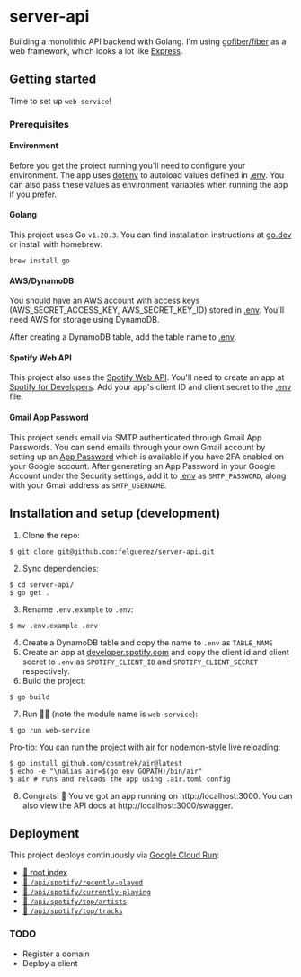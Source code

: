 # server-api

Building a monolithic API backend with Golang. I'm using [gofiber/fiber](https://github.com/gofiber/fiber) as a web
framework, which looks a lot like [Express](https://github.com/expressjs/express).

## Getting started

Time to set up `web-service`!

### Prerequisites

#### Environment
Before you get the project running you'll need to configure your environment. The app
uses [dotenv](https://github.com/joho/godotenv) to autoload values
defined in [.env](/.env.example). You can also pass these values as environment variables when running the app if you
prefer.

#### Golang

This project uses Go `v1.20.3`. You can find installation instructions at [go.dev](https://go.dev/doc/install) or
install with homebrew:

```shell
brew install go
```

#### AWS/DynamoDB

You should have an AWS account with access keys (AWS_SECRET_ACCESS_KEY, AWS_SECRET_KEY_ID) stored in [.env](/.env.example).
You'll need AWS for storage using DynamoDB. 

After creating a DynamoDB table, add the table name to [.env](.env.example).

#### Spotify Web API

This project also uses the [Spotify Web API](https://developer.spotify.com/documentation/web-api). You'll need to create
an app at [Spotify for Developers](https://developer.spotify.com/dashboard). Add your app's client ID and client secret
to the [.env](/.env.example) file.

#### Gmail App Password

This project sends email via SMTP authenticated through Gmail App Passwords. You can send emails through your own Gmail
account by setting up an [App Password](https://support.google.com/mail/answer/185833?hl=en) which is available if you
have 2FA enabled on your Google account. After generating an App Password in your Google Account under the Security
settings, add it to [.env](/.env) as `SMTP_PASSWORD`, along with your Gmail address as `SMTP_USERNAME`.

## Installation and setup (development)

1. Clone the repo:

```shell
$ git clone git@github.com:felguerez/server-api.git
```

2. Sync dependencies:

```shell
$ cd server-api/
$ go get .
```

3. Rename `.env.example` to `.env`:

```shell
$ mv .env.example .env
```

4. Create a DynamoDB table and copy the name to `.env` as `TABLE_NAME`
5. Create an app at [developer.spotify.com](https://developer.spotify.com/dashboard) and copy the client id and client
   secret to `.env` as `SPOTIFY_CLIENT_ID` and `SPOTIFY_CLIENT_SECRET` respectively.
6. Build the project:

```shell
$ go build
```

7. Run 🏃‍♂️ (note the module name is `web-service`):

```shell
$ go run web-service 
```

Pro-tip: You can run the project with [air](https://github.com/cosmtrek/air/) for nodemon-style live reloading:

```shell
$ go install github.com/cosmtrek/air@latest
$ echo -e "\nalias air=$(go env GOPATH)/bin/air"
$ air # runs and reloads the app using .air.toml config
```

8. Congrats! 🍾 You've got an app running on http://localhost:3000. You can also view the API docs
   at http://localhost:3000/swagger.

## Deployment

This project deploys continuously via [Google Cloud Run](https://cloud.google.com/run):

* [🔗 root index](https://server-api-c4m6jglxsq-uc.a.run.app/)
* [🔗 `/api/spotify/recently-played`](https://server-api-c4m6jglxsq-uc.a.run.app/api/spotify/recently-played)
* [🔗 `/api/spotify/currently-playing`](https://server-api-c4m6jglxsq-uc.a.run.app/api/spotify/currently-playing)
* [🔗 `/api/spotify/top/artists`](https://server-api-c4m6jglxsq-uc.a.run.app/api/spotify/top/artists)
* [🔗 `/api/spotify/top/tracks`](https://server-api-c4m6jglxsq-uc.a.run.app/api/spotify/top/tracks)

### TODO

* Register a domain
* Deploy a client